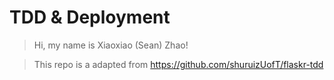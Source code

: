 # TDD & Deployment
> Hi, my name is Xiaoxiao (Sean) Zhao!

> This repo is a adapted from https://github.com/shuruizUofT/flaskr-tdd